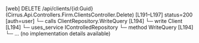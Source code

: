 [web] DELETE /api/clients/{id:Guid}  (Cirrus.Api.Controllers.Firm.ClientsController.Delete)  [L191–L197] status=200 [auth=user]
  └─ calls ClientRepository.WriteQuery [L194]
  └─ write Client [L194]
  └─ uses_service IControlledRepository<Client>
    └─ method WriteQuery [L194]
      └─ ... (no implementation details available)

